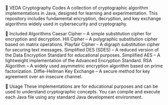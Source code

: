 🔐 VEDA Cryptography Codes
A collection of cryptographic algorithm implementations in Java, designed for learning and experimentation. This repository includes fundamental encryption, decryption, and key exchange algorithms widely used in cybersecurity and cryptography.

📜 Included Algorithms
Caesar Cipher – A simple substitution cipher for encryption and decryption.
Hill Cipher – A polygraphic substitution cipher based on matrix operations.
Playfair Cipher – A digraph substitution cipher for securing text messages.
Simplified DES (SDES) – A reduced version of the Data Encryption Standard for educational purposes.
Simplified AES – A lightweight implementation of the Advanced Encryption Standard.
RSA Algorithm – A widely used asymmetric encryption algorithm based on prime factorization.
Diffie-Hellman Key Exchange – A secure method for key agreement over an insecure channel.

🚀 Usage
These implementations are for educational purposes and can be used to understand cryptographic concepts. You can compile and execute each Java file using any standard Java development environment.
